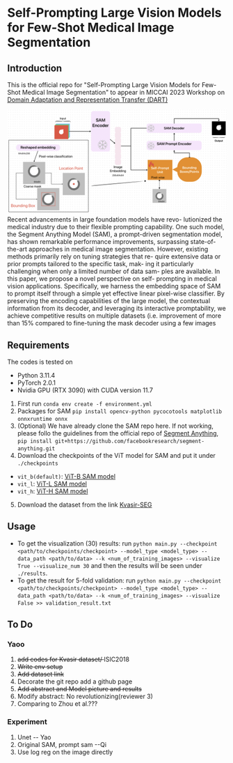 # Self-Prompting Large Vision Models for Few-Shot Medical Image Segmentation
## Introduction
This is the official repo for "Self-Prompting Large Vision Models for Few-Shot Medical Image Segmentation" to appear in MICCAI 2023 Workshop on [Domain Adaptation and Representation Transfer (DART)](https://sites.google.com/view/dart2023/home)

![Model Framework](./images/framework.jpg)
Recent advancements in large foundation models have revo-
lutionized the medical industry due to their flexible prompting capability.
One such model, the Segment Anything Model (SAM), a prompt-driven
segmentation model, has shown remarkable performance improvements,
surpassing state-of-the-art approaches in medical image segmentation.
However, existing methods primarily rely on tuning strategies that re-
quire extensive data or prior prompts tailored to the specific task, mak-
ing it particularly challenging when only a limited number of data sam-
ples are available. In this paper, we propose a novel perspective on self-
prompting in medical vision applications. Specifically, we harness the
embedding space of SAM to prompt itself through a simple yet effective
linear pixel-wise classifier. By preserving the encoding capabilities of the
large model, the contextual information from its decoder, and leveraging
its interactive promptability, we achieve competitive results on multiple
datasets (i.e. improvement of more than 15% compared to fine-tuning the
mask decoder using a few images
## Requirements
The codes is tested on 
- Python 3.11.4
- PyTorch 2.0.1
- Nvidia GPU (RTX 3090) with CUDA version 11.7
1. First run ```conda env create -f environment.yml```
2. Packages for SAM ```pip install opencv-python pycocotools matplotlib onnxruntime onnx```
3. (Optional) We have already clone the SAM repo here. If not working, please follo the guidelines from the official repo of [Segment Anything](https://github.com/facebookresearch/segment-anything/tree/main),
```pip install git+https://github.com/facebookresearch/segment-anything.git```
4. Download the checkpoints of the ViT model for SAM and put it under ```./checkpoints```
- ```vit_b(default)```: [ViT-B SAM model](https://dl.fbaipublicfiles.com/segment_anything/sam_vit_b_01ec64.pth)
- ```vit_l```: [ViT-L SAM model](https://dl.fbaipublicfiles.com/segment_anything/sam_vit_l_0b3195.pth)
- ```vit_h```: [ViT-H SAM model](https://dl.fbaipublicfiles.com/segment_anything/sam_vit_h_4b8939.pth)
5. Download the dataset from the link [Kvasir-SEG](https://drive.google.com/file/d/1AFbMOHdiSrd1gsIbA0iQptYNApnp_l6b/view?usp=share_link)

## Usage
- To get the visualization (30) results: run ```python main.py --checkpoint <path/to/checkpoints/checkpoint> --model_type <model_type> --data_path <path/to/data> --k <num_of_training_images> --visualize True --visualize_num 30```
and then the results will be seen under ```./results```.
- To get the result for 5-fold validation: run ```python main.py --checkpoint <path/to/checkpoints/checkpoint> --model_type <model_type> --data_path <path/to/data> --k <num_of_training_images> --visualize False >> validation_result.txt```
## To Do
### Yaoo
1. <s>add codes for Kvasir dataset/ </s> ISIC2018
2. <s>Write env setup
3. Add dataset link</s>
4. Decorate the git repo add a github page
5. <s>Add abstract and Model picture and results</s>
6. Modify abstract: No revolutionizing(reviewer 3)
7. Comparing to Zhou et al.???

### Experiment
1. Unet -- Yao
2. Original SAM, prompt sam --Qi
3. Use log reg on the image directly
